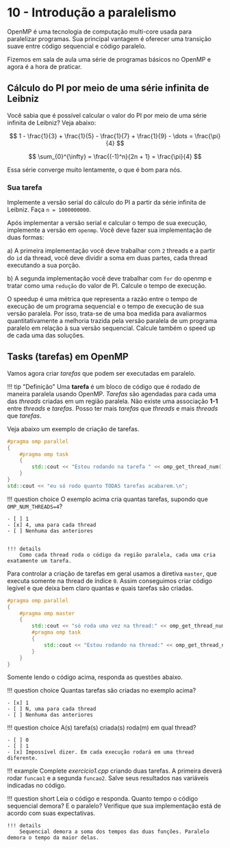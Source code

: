 # 10 - Introdução a paralelismo

OpenMP é uma tecnologia de computação multi-core usada para paralelizar programas. Sua principal vantagem é oferecer uma transição suave entre código sequencial e código paralelo.

Fizemos em sala de aula uma série de programas básicos no OpenMP e agora é a hora de praticar.

## Cálculo do PI por meio de uma série infinita de Leibniz

Você sabia que é possível calcular o valor do PI por meio de uma série infinita de Leibniz? Veja abaixo:

$$ 1 - \frac{1}{3} + \frac{1}{5} - \frac{1}{7} + \frac{1}{9} - \dots  = \frac{\pi}{4} $$


$$  \sum_{0}^{\infty} = \frac{(-1)^n}{2n + 1} = \frac{\pi}{4} $$

Essa série converge muito lentamente, o que é bom para nós. 

### Sua tarefa

Implemente a versão serial do cálculo do PI a partir da série infinita de Leibniz. Faça `n = 1000000000`. 


Após implementar a versão serial e calcular o tempo de sua execução, implemente a versão em `openmp`. Você deve fazer sua implementação de duas formas:

a) A primeira implementação você deve trabalhar com `2` threads e a partir do `id` da thread, você deve dividir a soma em duas partes, cada thread executando a sua porção.

b) A segunda implementação você deve trabalhar com `for` do openmp e tratar como uma `redução` do valor de PI. Calcule o tempo de execução.  


O speedup é uma métrica que representa a razão entre o tempo de execução de um programa sequencial e o tempo de execução de sua versão paralela. Por isso, trata-se de uma boa medida para avaliarmos quantitativamente a melhoria trazida pela versão paralela de um programa paralelo em relação à sua versão sequencial. Calcule também o speed up de cada uma das soluções.

## Tasks (tarefas) em OpenMP

Vamos agora criar *tarefas* que podem ser executadas em paralelo.

!!! tip "Definição"
    Uma **tarefa** é um bloco de código que é rodado de maneira paralela usando OpenMP. *Tarefas* são agendadas para cada uma das *threads* criadas em um região paralela. Não existe uma associação **1-1** entre *threads* e *tarefas*. Posso ter mais *tarefas* que *threads* e mais *threads* que *tarefas*.

Veja abaixo um exemplo de criação de tarefas.

```cpp
#pragma omp parallel
{
    #pragma omp task
    {
        std::cout << "Estou rodando na tarefa " << omp_get_thread_num() << "\n";
    }
}
std::cout << "eu só rodo quanto TODAS tarefas acabarem.\n";
```

!!! question choice
    O exemplo acima cria quantas tarefas, supondo que `OMP_NUM_THREADS=4`?

    - [ ] 1
    - [x] 4, uma para cada thread
    - [ ] Nenhuma das anteriores


    !!! details
        Como cada thread roda o código da região paralela, cada uma cria exatamente um tarefa.


Para controlar a criação de tarefas em geral usamos a diretiva `master`, que executa somente na thread de índice `0`. Assim conseguimos criar código legível e que deixa bem claro quantas e quais tarefas são criadas.

```cpp
#pragma omp parallel
{
    #pragma omp master
    {
        std::cout << "só roda uma vez na thread:" << omp_get_thread_num() << "\n";
        #pragma omp task
        {
            std::cout << "Estou rodando na thread:" << omp_get_thread_num() << "\n";
        }
    }
}
```

Somente lendo o código acima, responda as questões abaixo.

!!! question choice
    Quantas tarefas são criadas no exemplo acima?

    - [x] 1
    - [ ] N, uma para cada thread
    - [ ] Nenhuma das anteriores

!!! question choice
    A(s) tarefa(s) criada(s) roda(m) em qual thread?

    - [ ] 0
    - [ ] 1
    - [x] Impossível dizer. Em cada execução rodará em uma thread diferente.

!!! example
    Complete *exercicio1.cpp* criando duas tarefas. A primeira deverá rodar `funcao1` e a segunda `funcao2`. Salve seus resultados nas variáveis indicadas no código.

!!! question short
    Leia o código e responda. Quanto tempo o código sequencial demora? E o paralelo? Verifique que sua implementação está de acordo com suas expectativas.

    !!! details
        Sequencial demora a soma dos tempos das duas funções. Paralelo demora o tempo da maior delas.
